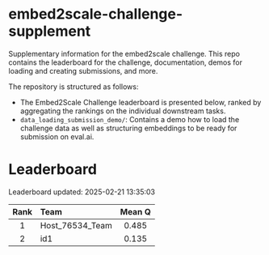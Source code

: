 # embed2scale-challenge-supplement
Supplementary information for the embed2scale challenge. This repo contains the leaderboard for the challenge, documentation, demos for loading and creating submissions, and more.

The repository is structured as follows:
- The Embed2Scale Challenge leaderboard is presented below, ranked by aggregating the rankings on the individual downstream tasks.
- `data_loading_submission_demo/`: Contains a demo how to load the challenge data as well as structuring embeddings to be ready for submission on eval.ai.

# Leaderboard
Leaderboard updated: 2025-02-21 13:35:03
    
| Rank | Team | Mean Q |
| :----: | :---- | :------: |
| 1 | Host\_76534\_Team | 0.485 |
| 2 | id1 | 0.135 |


